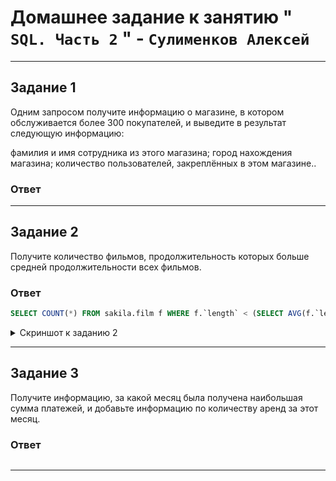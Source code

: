 # Домашнее задание к занятию " `SQL. Часть 2` " - `Сулименков Алексей`

---

## Задание 1

Одним запросом получите информацию о магазине, в котором обслуживается более 300 покупателей, и выведите в результат следующую информацию:

фамилия и имя сотрудника из этого магазина;
город нахождения магазина;
количество пользователей, закреплённых в этом магазине..

### Ответ

---

## Задание 2

Получите количество фильмов, продолжительность которых больше средней продолжительности всех фильмов.

### Ответ

```SQL
SELECT COUNT(*) FROM sakila.film f WHERE f.`length` < (SELECT AVG(f.`length` ) FROM sakila.film f) ;
```

<details>  
  <summary>Скриншот к заданию 2</summary>    
  <div class="image-container">    
    <a href="https://github.com">    
      <span style="content:url('biparasite/DB-12-04HW/blob/main/task2.png')"></span>
    </a>
  </div>
</details>

---

## Задание 3

Получите информацию, за какой месяц была получена наибольшая сумма платежей, и добавьте информацию по количеству аренд за этот месяц.

### Ответ

```SQL

```

---
